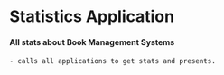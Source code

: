 # Statistics Application
####  All stats about Book Management Systems

    - calls all applications to get stats and presents.
